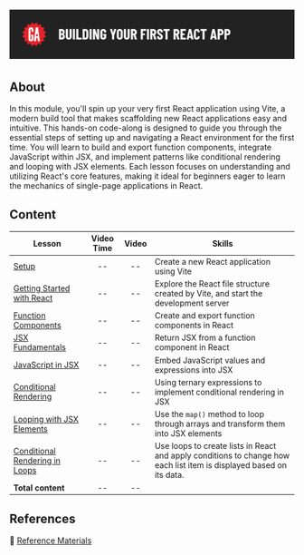# ![Building Your First React App](../assets/hero.png)

## About

In this module, you'll spin up your very first React application using Vite, a modern build tool that makes scaffolding new React applications easy and intuitive. This hands-on code-along is designed to guide you through the essential steps of setting up and navigating a React environment for the first time. You will learn to build and export function components, integrate JavaScript within JSX, and implement patterns like conditional rendering and looping with JSX elements. Each lesson focuses on understanding and utilizing React's core features, making it ideal for beginners eager to learn the mechanics of single-page applications in React.

## Content

| Lesson                                                                       | Video Time | Video | Skills                                                                                                               |
| ---------------------------------------------------------------------------- | :--------: | :---: | -------------------------------------------------------------------------------------------------------------------- |
| [Setup](../setup/README.md)                                                   |     --     |  --   | Create a new React application using Vite                                                                            |
| [Getting Started with React](../getting-started-with-react/README.md)         |     --     |  --   | Explore the React file structure created by Vite, and start the development server                                   |
| [Function Components](../function-components/README.md)                       |     --     |  --   | Create and export function components in React                                                                       |
| [JSX Fundamentals](../jsx-fundamentals/README.md)                             |     --     |  --   | Return JSX from a function component in React                                                                        |
| [JavaScript in JSX](../javascript-in-jsx/README.md)                           |     --     |  --   | Embed JavaScript values and expressions into JSX                                                                     |
| [Conditional Rendering](../conditional-rendering/README.md)                   |     --     |  --   | Using ternary expressions to implement conditional rendering in JSX                                                  |
| [Looping with JSX Elements](../looping-with-jsx-elements/README.md)           |     --     |  --   | Use the `map()` method to loop through arrays and transform them into JSX elements                                   |
| [Conditional Rendering in Loops](../conditional-rendering-in-loops/README.md) |     --     |  --   | Use loops to create lists in React and apply conditions to change how each list item is displayed based on its data. |
| **Total content**                                                            |     --     |  --   |                                                                                                                      |

## References

📖 [Reference Materials](../references/README.md)
